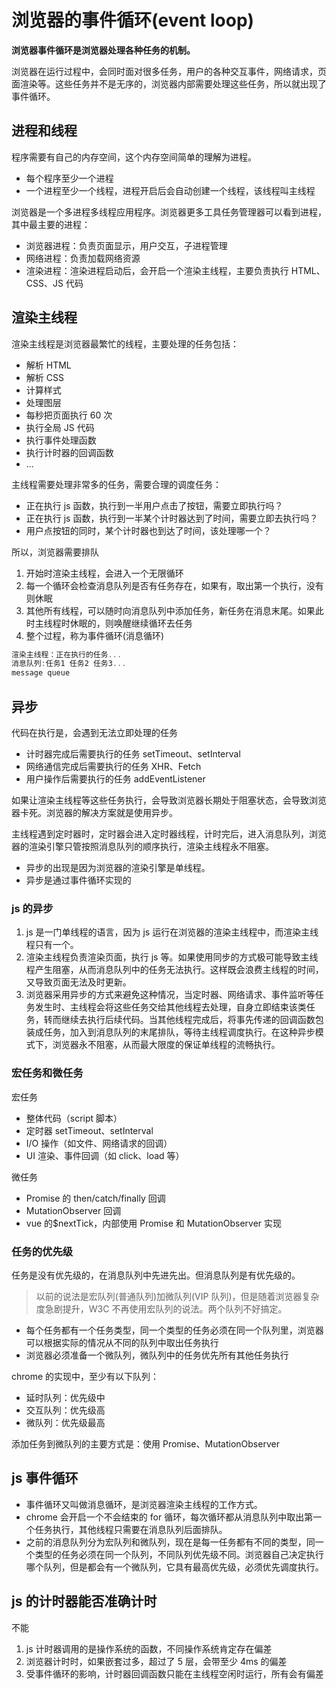 # 浏览器的事件循环(event loop)

**浏览器事件循环是浏览器处理各种任务的机制。**

浏览器在运行过程中，会同时面对很多任务，用户的各种交互事件，网络请求，页面渲染等。这些任务并不是无序的，浏览器内部需要处理这些任务，所以就出现了事件循环。

## 进程和线程

程序需要有自己的内存空间，这个内存空间简单的理解为进程。

- 每个程序至少一个进程
- 一个进程至少一个线程，进程开启后会自动创建一个线程，该线程叫主线程

浏览器是一个多进程多线程应用程序。浏览器更多工具任务管理器可以看到进程，其中最主要的进程：

- 浏览器进程：负责页面显示，用户交互，子进程管理
- 网络进程：负责加载网络资源
- 渲染进程：渲染进程启动后，会开启一个渲染主线程，主要负责执行 HTML、CSS、JS 代码

## 渲染主线程

渲染主线程是浏览器最繁忙的线程，主要处理的任务包括：

- 解析 HTML
- 解析 CSS
- 计算样式
- 处理图层
- 每秒把页面执行 60 次
- 执行全局 JS 代码
- 执行事件处理函数
- 执行计时器的回调函数
- ...

主线程需要处理非常多的任务，需要合理的调度任务：

- 正在执行 js 函数，执行到一半用户点击了按钮，需要立即执行吗？
- 正在执行 js 函数，执行到一半某个计时器达到了时间，需要立即去执行吗？
- 用户点按钮的同时，某个计时器也到达了时间，该处理哪一个？

所以，浏览器需要排队

1. 开始时渲染主线程，会进入一个无限循环
2. 每一个循环会检查消息队列是否有任务存在，如果有，取出第一个执行，没有则休眠
3. 其他所有线程，可以随时向消息队列中添加任务，新任务在消息末尾。如果此时主线程时休眠的，则唤醒继续循环去任务
4. 整个过程，称为事件循环(消息循环)

```js
渲染主线程：正在执行的任务...
消息队列:任务1 任务2 任务3...
message queue
```

## 异步

代码在执行是，会遇到无法立即处理的任务

- 计时器完成后需要执行的任务 setTimeout、setInterval
- 网络通信完成后需要执行的任务 XHR、Fetch
- 用户操作后需要执行的任务 addEventListener

如果让渲染主线程等这些任务执行，会导致浏览器长期处于阻塞状态，会导致浏览器卡死。浏览器的解决方案就是使用异步。

主线程遇到定时器时，定时器会进入定时器线程，计时完后，进入消息队列，浏览器的渲染引擎只管按照消息队列的顺序执行，渲染主线程永不阻塞。

- 异步的出现是因为浏览器的渲染引擎是单线程。
- 异步是通过事件循环实现的

### js 的异步

1. js 是一门单线程的语言，因为 js 运行在浏览器的渲染主线程中，而渲染主线程只有一个。
2. 渲染主线程负责渲染页面，执行 js 等。如果使用同步的方式极可能导致主线程产生阻塞，从而消息队列中的任务无法执行。这样既会浪费主线程的时间，又导致页面无法及时更新。
3. 浏览器采用异步的方式来避免这种情况，当定时器、网络请求、事件监听等任务发生时、主线程会将这些任务交给其他线程去处理，自身立即结束该类任务，转而继续去执行后续代码。当其他线程完成后，将事先传递的回调函数包装成任务，加入到消息队列的末尾排队，等待主线程调度执行。在这种异步模式下，浏览器永不阻塞，从而最大限度的保证单线程的流畅执行。

### 宏任务和微任务

宏任务

- 整体代码（script 脚本）
- 定时器 setTimeout、setInterval
- I/O 操作（如文件、网络请求的回调）
- UI 渲染、事件回调（如 click、load 等）

微任务

- Promise 的 then/catch/finally 回调
- MutationObserver 回调
- vue 的$nextTick，内部使用 Promise 和 MutationObserver 实现

### 任务的优先级

任务是没有优先级的，在消息队列中先进先出。但消息队列是有优先级的。

> 以前的说法是宏队列(普通队列)加微队列(VIP 队列)，但是随着浏览器复杂度急剧提升，W3C 不再使用宏队列的说法。两个队列不好搞定。

- 每个任务都有一个任务类型，同一个类型的任务必须在同一个队列里，浏览器可以根据实际的情况从不同的队列中取出任务执行
- 浏览器必须准备一个微队列，微队列中的任务优先所有其他任务执行

chrome 的实现中，至少有以下队列：

- 延时队列：优先级中
- 交互队列：优先级高
- 微队列：优先级最高

添加任务到微队列的主要方式是：使用 Promise、MutationObserver

## js 事件循环

- 事件循环又叫做消息循环，是浏览器渲染主线程的工作方式。
- chrome 会开启一个不会结束的 for 循环，每次循环都从消息队列中取出第一个任务执行，其他线程只需要在消息队列后面排队。
- 之前的消息队列分为宏队列和微队列，现在是每一任务都有不同的类型，同一个类型的任务必须在同一个队列，不同队列优先级不同。浏览器自己决定执行哪个队列，但是都会有一个微队列，它具有最高优先级，必须优先调度执行。

## js 的计时器能否准确计时

不能

1. js 计时器调用的是操作系统的函数，不同操作系统肯定存在偏差
2. 浏览器计时时，如果嵌套过多，超过了 5 层，会带至少 4ms 的偏差
3. 受事件循环的影响，计时器回调函数只能在主线程空闲时运行，所有会有偏差
